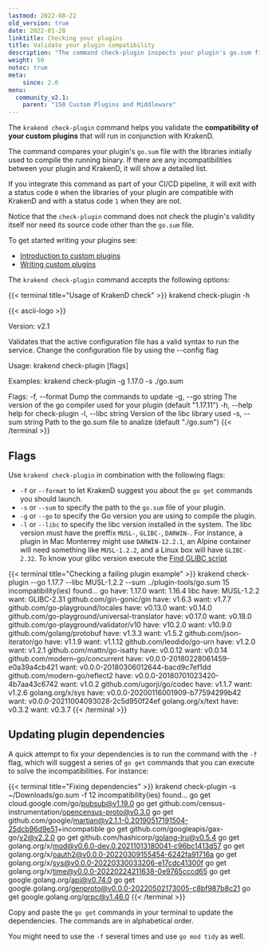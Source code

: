```yaml
---
lastmod: 2022-08-22
old_version: true
date: 2022-01-28
linktitle: Checking your plugins
title: Validate your plugin compatibility
description: "The command check-plugin inspects your plugin's go.sum file to find incompatibilities. Use it in your CI/CD pipeline for a seamless integration experience"
weight: 50
notoc: true
meta:
    since: 2.0
menu:
  community_v2.1:
    parent: "150 Custom Plugins and Middleware"
---
```

The `krakend check-plugin` command helps you validate the **compatibility of your custom plugins** that will run in conjunction with KrakenD.

The command compares your plugin's `go.sum` file with the libraries initially used to compile the running binary. If there are any incompatibilities between your plugin and KrakenD, it will show a detailed list.

If you integrate this command as part of your CI/CD pipeline, it will exit with a status code `0` when the libraries of your plugin are compatible with KrakenD and with a status code `1` when they are not.

Notice that the `check-plugin` command does not check the plugin's validity itself nor need its source code other than the `go.sum` file.

To get started writing your plugins see:

- [Introduction to custom plugins](/docs/v2.1/extending/)
- [Writing custom plugins](/docs/v2.1/extending/writing-plugins/)

The `krakend check-plugin` command accepts the following options:

{{< terminal title="Usage of KrakenD check" >}}
krakend check-plugin -h

{{< ascii-logo >}}

Version: v2.1

Validates that the active configuration file has a valid syntax to run the service.
Change the configuration file by using the --config flag

Usage:
  krakend check-plugin [flags]

Examples:
krakend check-plugin -g 1.17.0 -s ./go.sum

Flags:
  -f, --format        Dump the commands to update
  -g, --go string     The version of the go compiler used for your plugin (default "1.17.11")
  -h, --help          help for check-plugin
  -l, --libc string   Version of the libc library used
  -s, --sum string    Path to the go.sum file to analize (default "./go.sum")
{{< /terminal >}}

## Flags
Use `krakend check-plugin` in combination with the following flags:

- `-f` or `--format` to let KrakenD suggest you about the `go get` commands you should launch.
- `-s` or `--sum` to specify the path to the `go.sum` file of your plugin.
- `-g` or `--go` to specify the Go version you are using to compile the plugin.
- `-l` or `--libc` to specify the libc version installed in the system. The libc version must have the preffix `MUSL-`, `GLIBC-`, `DARWIN-`. For instance, a plugin in Mac Monterrey might use `DARWIN-12.2.1`, an Alpine container will need something like `MUSL-1.2.2`, and a Linux box will have `GLIBC-2.32`. To know your glibc version execute the [Find GLIBC script](https://github.com/krakend/krakend-ce/blob/master/find_glibc.sh)


{{< terminal title="Checking a failing plugin example" >}}
krakend check-plugin --go 1.17.7 --libc MUSL-1.2.2 --sum ../plugin-tools/go.sum
15 incompatibility(ies) found...
go
    have: 1.17.0
    want: 1.16.4
libc
    have: MUSL-1.2.2
    want: GLIBC-2.31
github.com/gin-gonic/gin
    have: v1.6.3
    want: v1.7.7
github.com/go-playground/locales
    have: v0.13.0
    want: v0.14.0
github.com/go-playground/universal-translator
    have: v0.17.0
    want: v0.18.0
github.com/go-playground/validator/v10
    have: v10.2.0
    want: v10.9.0
github.com/golang/protobuf
    have: v1.3.3
    want: v1.5.2
github.com/json-iterator/go
    have: v1.1.9
    want: v1.1.12
github.com/leodido/go-urn
    have: v1.2.0
    want: v1.2.1
github.com/mattn/go-isatty
    have: v0.0.12
    want: v0.0.14
github.com/modern-go/concurrent
    have: v0.0.0-20180228061459-e0a39a4cb421
    want: v0.0.0-20180306012644-bacd9c7ef1dd
github.com/modern-go/reflect2
    have: v0.0.0-20180701023420-4b7aa43c6742
    want: v1.0.2
github.com/ugorji/go/codec
    have: v1.1.7
    want: v1.2.6
golang.org/x/sys
    have: v0.0.0-20200116001909-b77594299b42
    want: v0.0.0-20211004093028-2c5d950f24ef
golang.org/x/text
    have: v0.3.2
    want: v0.3.7
{{< /terminal >}}

## Updating plugin dependencies
A quick attempt to fix your dependencies is to run the command with the `-f` flag, which will suggest a series of `go get` commands that you can execute to solve the incompatibilities. For instance:

{{< terminal title="Fixing dependencies" >}}
krakend check-plugin -s ~/Downloads/go.sum -f
12 incompatibility(ies) found...
go get cloud.google.com/go/pubsub@v1.19.0
go get github.com/census-instrumentation/opencensus-proto@v0.3.0
go get github.com/google/martian@v2.1.1-0.20190517191504-25dcb96d9e51+incompatible
go get github.com/googleapis/gax-go/v2@v2.2.0
go get github.com/hashicorp/golang-lru@v0.5.4
go get golang.org/x/mod@v0.6.0-dev.0.20211013180041-c96bc1413d57
go get golang.org/x/oauth2@v0.0.0-20220309155454-6242fa91716a
go get golang.org/x/sys@v0.0.0-20220330033206-e17cdc41300f
go get golang.org/x/time@v0.0.0-20220224211638-0e9765cccd65
go get google.golang.org/api@v0.74.0
go get google.golang.org/genproto@v0.0.0-20220502173005-c8bf987b8c21
go get google.golang.org/grpc@v1.46.0
{{< /terminal >}}

Copy and paste the `go get` commands in your terminal to update the dependencies. The commands are in alphabetical order.

You might need to use the `-f` several times and use `go mod tidy` as well.